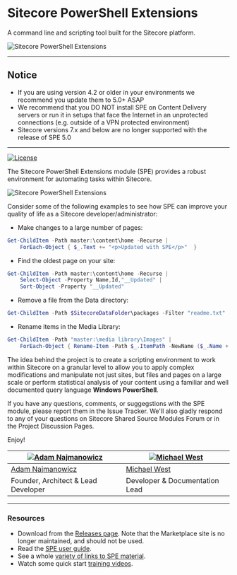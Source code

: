 # Sitecore PowerShell Extensions

A command line and scripting tool built for the Sitecore platform.

![Sitecore PowerShell Extensions](https://raw.githubusercontent.com/SitecorePowerShell/Console/master/readme-console-ise.png)

---

## Notice

> 
* If you are using version 4.2 or older in your environments we recommend you update them to 5.0+ ASAP
* We recommend that you DO NOT install SPE on Content Delivery servers
or run it in setups that face the Internet in an unprotected connections 
(e.g. outside of a VPN protected environment)
* Sitecore versions 7.x and below are no longer supported with the release of SPE 5.0
---

[![License](https://img.shields.io/badge/license-MIT%20License-brightgreen.svg)](https://opensource.org/licenses/MIT)

The Sitecore PowerShell Extensions module (SPE) provides a robust environment for automating tasks within Sitecore.

![Sitecore PowerShell Extensions](https://raw.githubusercontent.com/SitecorePowerShell/Console/master/readme-ise.gif)

Consider some of the following examples to see how SPE can improve your quality of life as a Sitecore developer/administrator:

- Make changes to a large number of pages:
```powershell
Get-ChildItem -Path master:\content\home -Recurse | 
    ForEach-Object { $_.Text += "<p>Updated with SPE</p>"  }
```

- Find the oldest page on your site:
```powershell
Get-ChildItem -Path master:\content\home -Recurse | 
    Select-Object -Property Name,Id,"__Updated" | 
    Sort-Object -Property "__Updated"
```

- Remove a file from the Data directory:
```powershell
Get-ChildItem -Path $SitecoreDataFolder\packages -Filter "readme.txt" | Remove-Item
```

- Rename items in the Media Library:
```powershell
Get-ChildItem -Path "master:\media library\Images" | 
    ForEach-Object { Rename-Item -Path $_.ItemPath -NewName ($_.Name + "-old") }
```

The idea behind the project is to create a scripting environment to work within Sitecore on a granular level to allow you to apply complex modifications and manipulate not just sites, but files and pages on a large scale or perform statistical analysis of your content using a familiar and well documented query language **Windows PowerShell**.

If you have any questions, comments, or suggegstions with the SPE module, please report them in the Issue Tracker. We'll also gladly respond to any of your questions on Sitecore Shared Source Modules Forum or in the Project Discussion Pages.

Enjoy!

| [![Adam Najmanowicz](https://avatars2.githubusercontent.com/u/1209953?v=3&s=125)](https://github.com/AdamNaj) | [![Michael West](https://gravatar.com/avatar/a2914bafbdf4e967701eb4732bde01c5?s=125)](https://github.com/michaellwest) |
| ---|--- |
| [Adam Najmanowicz](https://blog.najmanowicz.com) | [Michael West](https://michaellwest.blogspot.com) |
| Founder, Architect & Lead Developer | Developer & Documentation Lead |

---

### Resources

* Download from the [Releases page](https://github.com/SitecorePowerShell/Console/releases). Note that the Marketplace site is no longer maintained, and should not be used.
* Read the [SPE user guide](https://doc.sitecorepowershell.com/).
* See a whole [variety of links to SPE material](http://blog.najmanowicz.com/sitecore-powershell-console/).
* Watch some quick start [training videos](http://www.youtube.com/playlist?list=PLph7ZchYd_nCypVZSNkudGwPFRqf1na0b).
